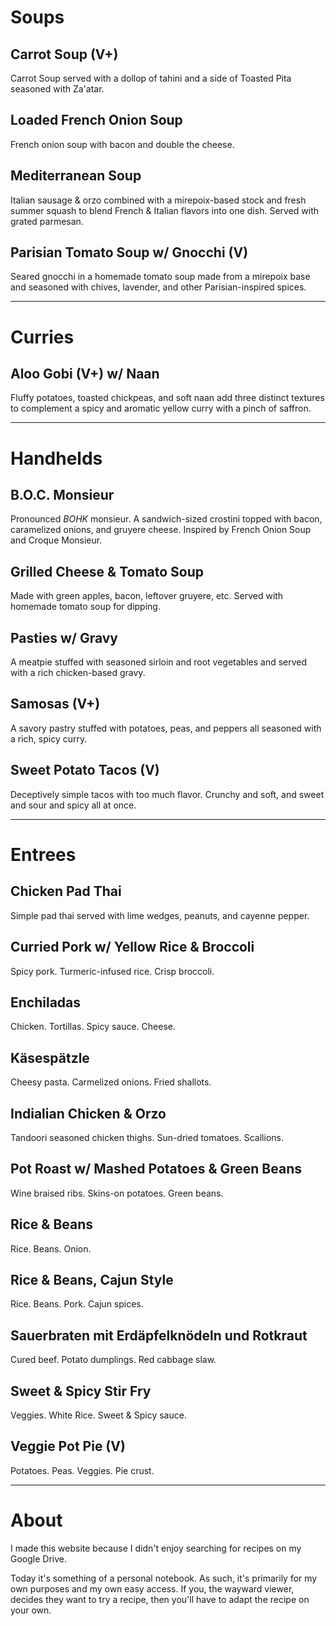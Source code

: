 
# Soups


## Carrot Soup (V+)

Carrot Soup served with a dollop of tahini and a side of Toasted Pita seasoned with Za'atar.


## Loaded French Onion Soup

French onion soup with bacon and double the cheese.


## Mediterranean Soup

Italian sausage & orzo combined with a mirepoix-based stock and fresh summer squash to blend French & Italian flavors into one dish. Served with grated parmesan.


## Parisian Tomato Soup w/ Gnocchi (V)

Seared gnocchi in a homemade tomato soup made from a mirepoix base and seasoned with chives, lavender, and other Parisian-inspired spices.


---

# Curries


## Aloo Gobi (V+) w/ Naan

Fluffy potatoes, toasted chickpeas, and soft naan add three distinct textures to complement a spicy and aromatic yellow curry with a pinch of saffron.


---

# Handhelds


## B.O.C. Monsieur

Pronounced *BOHK* monsieur. A sandwich-sized crostini topped with bacon, caramelized onions, and gruyere cheese. Inspired by French Onion Soup and Croque Monsieur.


## Grilled Cheese & Tomato Soup

Made with green apples, bacon, leftover gruyere, etc. Served with homemade tomato soup for dipping.


## Pasties w/ Gravy

A meatpie stuffed with seasoned sirloin and root vegetables and served with a rich chicken-based gravy.


## Samosas (V+)

A savory pastry stuffed with potatoes, peas, and peppers all seasoned with a rich, spicy curry.


## Sweet Potato Tacos (V)

Deceptively simple tacos with too much flavor. Crunchy and soft, and sweet and sour and spicy all at once.


---

# Entrees


## Chicken Pad Thai

Simple pad thai served with lime wedges, peanuts, and cayenne pepper.


## Curried Pork w/ Yellow Rice & Broccoli

Spicy pork. Turmeric-infused rice. Crisp broccoli.


## Enchiladas

Chicken. Tortillas. Spicy sauce. Cheese.


## Käsespätzle

Cheesy pasta. Carmelized onions. Fried shallots.


## Indialian Chicken & Orzo

Tandoori seasoned chicken thighs. Sun-dried tomatoes. Scallions.


## Pot Roast w/ Mashed Potatoes & Green Beans

Wine braised ribs. Skins-on potatoes. Green beans.


## Rice & Beans

Rice. Beans. Onion.


## Rice & Beans, Cajun Style

Rice. Beans. Pork. Cajun spices.


## Sauerbraten mit Erdäpfelknödeln und Rotkraut

Cured beef. Potato dumplings. Red cabbage slaw.


## Sweet & Spicy Stir Fry

Veggies. White Rice. Sweet & Spicy sauce.


## Veggie Pot Pie (V)

Potatoes. Peas. Veggies. Pie crust.


---

# About

I made this website because I didn't enjoy searching for recipes on my Google Drive.

Today it's something of a personal notebook. As such, it's primarily for my own purposes and my own easy access. If you, the wayward viewer, decides they want to try a recipe, then you'll have to adapt the recipe on your own.

